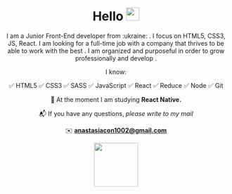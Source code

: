 <div id="header" align="center">
 
 <h1>Hello  <img  src="https://media.giphy.com/media/26gslMAdctNhu6YnK/giphy.gif" width="30"/></h1>
 <p> I am a Junior Front-End developer from :ukraine: . I focus on HTML5,
CSS3, JS, React. I am looking for a full-time job with a company that thrives to be able to work with the best . I am organized and purposeful in order to grow professionally and develop .</p>

I know:

:white_check_mark: HTML5
:white_check_mark: CSS3
:white_check_mark: SASS
:white_check_mark: JavaScript
:white_check_mark: React
:white_check_mark: Reduce
:white_check_mark: Node
:white_check_mark: Git

</div>
<div  align="center">

:seedling: At the moment I am studying <b>React Native.</b>
</div>

<div  align="center">

:mailbox_with_mail: If you have any questions, <i>please write to my mail </i></br>

:envelope: <b>anastasiacon1002@gmail.com</b>
</div>
<div  align="center">
<img  src="https://media.giphy.com/media/L5LRkP5bUDFiZee7w2/giphy.gif" width="100"/>
</div>

